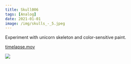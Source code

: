 ```yaml
---
title: Skull006
tags: [Analog]
date: 2021-01-01
image: /img/skulls_-_5.jpeg
---
```


Experiment with unicorn skeleton and color-sensitive paint.

[timelapse.mov](Skull006%20b281b7d84b7a42698213fb966afb2a8d/timelapse.mov)


![](/img/skulls_-_3.jpeg)